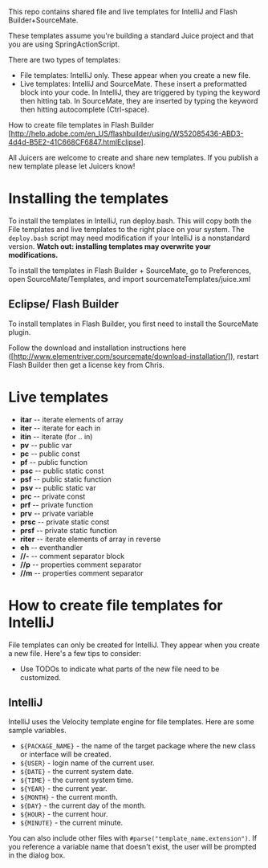 This repo contains shared file and live templates for IntelliJ and Flash Builder+SourceMate. 

These templates assume you're building a standard Juice project and that you are using SpringActionScript. 

There are two types of templates:

* File templates: IntelliJ only. These appear when you create a new file.
* Live templates: IntelliJ and SourceMate. These insert a preformatted block into your code. In IntelliJ, they are triggered by typing the keyword then hitting tab. In SourceMate, they are inserted by typing the keyword then hitting autocomplete (Ctrl-space).

How to create file templates in Flash Builder 
[http://help.adobe.com/en_US/flashbuilder/using/WS52085436-ABD3-4d4d-B5E2-41C668CF6847.htmlEclipse].

All Juicers are welcome to create and share new templates. If you publish a new template please let Juicers know!

# Installing the templates

To install the templates in IntelliJ, run deploy.bash. This will copy both the File templates and live templates to the right place on your system. The `deploy.bash` script may need modification if your IntelliJ is a nonstandard version. **Watch out: installing templates may overwrite your modifications.** 

To install the templates in Flash Builder + SourceMate, go to Preferences, open SourceMate/Templates, and import sourcemateTemplates/juice.xml


## Eclipse/ Flash Builder

To install templates in Flash Builder, you first need to install the SourceMate plugin.

Follow the download and installation instructions here ([http://www.elementriver.com/sourcemate/download-installation/]), restart Flash Builder then get a license key from Chris.


# Live templates

* **itar** -- iterate elements of array
* **iter** -- iterate for each in
* **itin** -- iterate (for .. in)
* **pv** -- public var
* **pc** -- public const
* **pf** -- public function
* **psc** -- public static const
* **psf** -- public static function
* **psv** -- public static var
* **prc** -- private const
* **prf** -- private function
* **prv** -- private variable
* **prsc** -- private static const
* **prsf** -- private static function
* **riter** -- iterate elements of array in reverse
* **eh** -- eventhandler
* **//-** -- comment separator block
* **//p** -- properties comment separator
* **//m** -- properties comment separator


# How to create file templates for IntelliJ

File templates can only be created for IntelliJ. They appear when you create a new file. Here's a few tips to consider:

* Use TODOs to indicate what parts of the new file need to be customized.

## IntelliJ

IntelliJ uses the Velocity template engine for file templates. Here are some sample variables.

* `${PACKAGE_NAME}` - the name of the target package where the new class or interface will be created.
* `${USER}` - login name of the current user.
* `${DATE}` - the current system date.
* `${TIME}` - the current system time.
* `${YEAR}` - the current year.
* `${MONTH}` - the current month.
* `${DAY}` - the current day of the month.
* `${HOUR}` - the current hour.
* `${MINUTE}` - the current minute.

You can also include other files with `#parse("template_name.extension")`. If you reference a variable name that doesn't exist, the user will be prompted in the dialog box.


